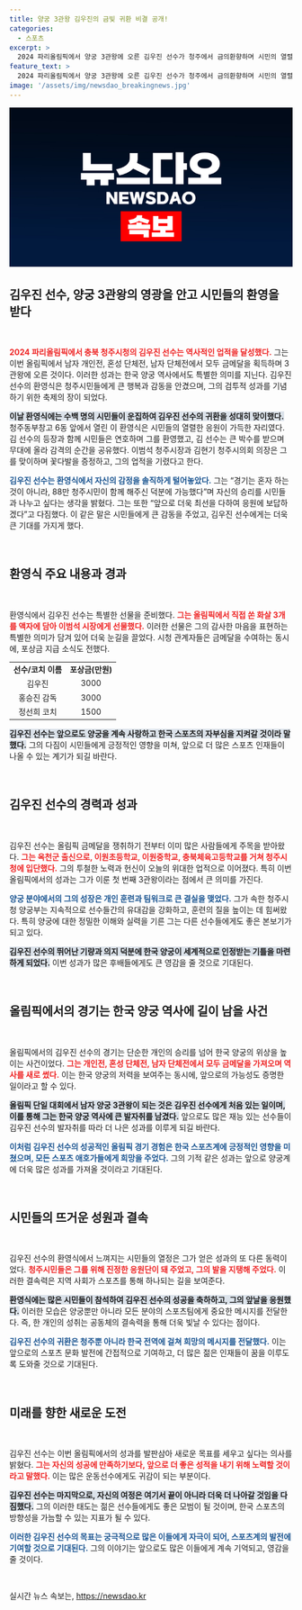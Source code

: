 ```yaml
---
title: 양궁 3관왕 김우진의 금빛 귀환 비결 공개!
categories:
  - 스포츠
excerpt: >
  2024 파리올림픽에서 양궁 3관왕에 오른 김우진 선수가 청주에서 금의환향하며 시민의 열렬한 환호를 받았다. 메달 3개와 함께 시민들의 응원에 감사의 뜻을 전한 김우진 선수의 뜨거운 소감과 특별한 선물도 눈길을 끌었다.
feature_text: >
  2024 파리올림픽에서 양궁 3관왕에 오른 김우진 선수가 청주에서 금의환향하며 시민의 열렬한 환호를 받았다. 메달 3개와 함께 시민들의 응원에 감사의 뜻을 전한 김우진 선수의 뜨거운 소감과 특별한 선물도 눈길을 끌었다.
image: '/assets/img/newsdao_breakingnews.jpg'
---
```


<p><img src="/assets/img/newsdao_breakingnews.jpg" alt="ranknews 속보" /></p>

<h2 data-ke-size="size26">김우진 선수, 양궁 3관왕의 영광을 안고 시민들의 환영을 받다</h2>

<p data-ke-size="size16">&nbsp;</p>

<p><b><span style="color: #ee2323;">2024 파리올림픽에서 충북 청주시청의 김우진 선수는 역사적인 업적을 달성했다.</span></b> 그는 이번 올림픽에서 남자 개인전, 혼성 단체전, 남자 단체전에서 모두 금메달을 획득하며 3관왕에 오른 것이다. 이러한 성과는 한국 양궁 역사에서도 특별한 의미를 지닌다. 김우진 선수의 환영식은 청주시민들에게 큰 행복과 감동을 안겼으며, 그의 검투적 성과를 기념하기 위한 축제의 장이 되었다. </p>

<p><b><span style="background-color: #21538527;">이날 환영식에는 수백 명의 시민들이 운집하여 김우진 선수의 귀환을 성대히 맞이했다.</span></b> 청주동부창고 6동 앞에서 열린 이 환영식은 시민들의 열렬한 응원이 가득한 자리였다. 김 선수의 등장과 함께 시민들은 연호하며 그를 환영했고, 김 선수는 큰 박수를 받으며 무대에 올라 감격의 순간을 공유했다. 이범석 청주시장과 김현기 청주시의회 의장은 그를 맞이하며 꽃다발을 증정하고, 그의 업적을 기렸다고 한다.</p>

<p><b><span style="color: #1a5490;">김우진 선수는 환영식에서 자신의 감정을 솔직하게 털어놓았다.</span></b> 그는 “경기는 혼자 하는 것이 아니라, 88만 청주시민이 함께 해주신 덕분에 가능했다”며 자신의 승리를 시민들과 나누고 싶다는 생각을 밝혔다. 그는 또한 “앞으로 더욱 최선을 다하여 응원에 보답하겠다”고 다짐했다. 이 같은 말은 시민들에게 큰 감동을 주었고, 김우진 선수에게는 더욱 큰 기대를 가지게 했다.</p>

<p data-ke-size="size16">&nbsp;</p>

<h2 data-ke-size="size26">환영식 주요 내용과 경과</h2>

<p data-ke-size="size16">&nbsp;</p>

<p>환영식에서 김우진 선수는 특별한 선물을 준비했다. <b><span style="color: #ee2323;">그는 올림픽에서 직접 쏜 화살 3개를 액자에 담아 이범석 시장에게 선물했다.</span></b> 이러한 선물은 그의 감사한 마음을 표현하는 특별한 의미가 담겨 있어 더욱 눈길을 끌었다. 시청 관계자들은 금메달을 수여하는 동시에, 포상금 지급 소식도 전했다.</p>

<table>
  <tr>
    <td style="text-align: center; height: 17px;"><b>선수/코치 이름</b></td>
    <td style="text-align: center; height: 17px;"><b>포상금(만원)</b></td>
  </tr>
  <tr>
    <td style="text-align: center; height: 17px;">김우진</td>
    <td style="text-align: center; height: 17px;">3000</td>
  </tr>
  <tr>
    <td style="text-align: center; height: 17px;">홍승진 감독</td>
    <td style="text-align: center; height: 17px;">3000</td>
  </tr>
  <tr>
    <td style="text-align: center; height: 17px;">정선희 코치</td>
    <td style="text-align: center; height: 17px;">1500</td>
  </tr>
</table>

<p><b><span style="background-color: #21538527;">김우진 선수는 앞으로도 양궁을 계속 사랑하고 한국 스포츠의 자부심을 지켜갈 것이라 말했다.</span></b> 그의 다짐이 시민들에게 긍정적인 영향을 미쳐, 앞으로 더 많은 스포츠 인재들이 나올 수 있는 계기가 되길 바란다.</p>

<p data-ke-size="size16">&nbsp;</p>

<h2 data-ke-size="size26">김우진 선수의 경력과 성과</h2>

<p data-ke-size="size16">&nbsp;</p>

<p>김우진 선수는 올림픽 금메달을 쟁취하기 전부터 이미 많은 사람들에게 주목을 받아왔다. <b><span style="color: #ee2323;">그는 옥천군 출신으로, 이원초등학교, 이원중학교, 충북체육고등학교를 거쳐 청주시청에 입단했다.</span></b> 그의 투철한 노력과 헌신이 오늘의 위대한 업적으로 이어졌다. 특히 이번 올림픽에서의 성과는 그가 이룬 첫 번째 3관왕이라는 점에서 큰 의미를 가진다.</p>

<p><b><span style="color: #1a5490;">양궁 분야에서의 그의 성장은 개인 훈련과 팀워크로 큰 결실을 맺었다.</span></b> 그가 속한 청주시청 양궁부는 지속적으로 선수들간의 유대감을 강화하고, 훈련의 질을 높이는 데 힘써왔다. 특히 양궁에 대한 정밀한 이해와 실력을 기른 그는 다른 선수들에게도 좋은 본보기가 되고 있다.</p>

<p><b><span style="background-color: #21538527;">김우진 선수의 뛰어난 기량과 의지 덕분에 한국 양궁이 세계적으로 인정받는 기틀을 마련하게 되었다.</span></b> 이번 성과가 많은 후배들에게도 큰 영감을 줄 것으로 기대된다.</p>

<p data-ke-size="size16">&nbsp;</p>

<h2 data-ke-size="size26">올림픽에서의 경기는 한국 양궁 역사에 길이 남을 사건</h2>

<p data-ke-size="size16">&nbsp;</p>

<p>올림픽에서의 김우진 선수의 경기는 단순한 개인의 승리를 넘어 한국 양궁의 위상을 높이는 사건이었다. <b><span style="color: #ee2323;">그는 개인전, 혼성 단체전, 남자 단체전에서 모두 금메달을 가져오며 역사를 새로 썼다.</span></b> 이는 한국 양궁의 저력을 보여주는 동시에, 앞으로의 가능성도 증명한 일이라고 할 수 있다.</p>

<p><b><span style="background-color: #21538527;">올림픽 단일 대회에서 남자 양궁 3관왕이 되는 것은 김우진 선수에게 처음 있는 일이며, 이를 통해 그는 한국 양궁 역사에 큰 발자취를 남겼다.</span></b> 앞으로도 많은 재능 있는 선수들이 김우진 선수의 발자취를 따라 더 나은 성과를 이루게 되길 바란다. </p>

<p><b><span style="color: #1a5490;">이처럼 김우진 선수의 성공적인 올림픽 경기 경험은 한국 스포츠계에 긍정적인 영향을 미쳤으며, 모든 스포츠 애호가들에게 희망을 주었다.</span></b> 그의 기적 같은 성과는 앞으로 양궁계에 더욱 많은 성과를 가져올 것이라고 기대된다.</p>

<p data-ke-size="size16">&nbsp;</p>

<h2 data-ke-size="size26">시민들의 뜨거운 성원과 결속</h2>

<p data-ke-size="size16">&nbsp;</p>

<p>김우진 선수의 환영식에서 느껴지는 시민들의 열정은 그가 얻은 성과의 또 다른 동력이었다. <b><span style="color: #ee2323;">청주시민들은 그를 위해 진정한 응원단이 돼 주었고, 그의 발을 지탱해 주었다.</span></b> 이러한 결속력은 지역 사회가 스포츠를 통해 하나되는 길을 보여준다. </p>

<p><b><span style="background-color: #21538527;">환영식에는 많은 시민들이 참석하여 김우진 선수의 성공을 축하하고, 그의 앞날을 응원했다.</span></b> 이러한 모습은 양궁뿐만 아니라 모든 분야의 스포츠팀에게 중요한 메시지를 전달한다. 즉, 한 개인의 성취는 공동체의 결속력을 통해 더욱 빛날 수 있다는 점이다.</p>

<p><b><span style="color: #1a5490;">김우진 선수의 귀환은 청주뿐 아니라 한국 전역에 걸쳐 희망의 메시지를 전달했다.</span></b> 이는 앞으로의 스포츠 문화 발전에 간접적으로 기여하고, 더 많은 젊은 인재들이 꿈을 이루도록 도와줄 것으로 기대된다.</p>

<p data-ke-size="size16">&nbsp;</p>

<h2 data-ke-size="size26">미래를 향한 새로운 도전</h2>

<p data-ke-size="size16">&nbsp;</p>

<p>김우진 선수는 이번 올림픽에서의 성과를 발판삼아 새로운 목표를 세우고 싶다는 의사를 밝혔다. <b><span style="color: #ee2323;">그는 자신의 성공에 만족하기보다, 앞으로 더 좋은 성적을 내기 위해 노력할 것이라고 말했다.</span></b> 이는 많은 운동선수에게도 귀감이 되는 부분이다. </p>

<p><b><span style="background-color: #21538527;">김우진 선수는 마지막으로, 자신의 여정은 여기서 끝이 아니라 더욱 더 나아갈 것임을 다짐했다.</span></b> 그의 이러한 태도는 젊은 선수들에게도 좋은 모범이 될 것이며, 한국 스포츠의 방향성을 가늠할 수 있는 지표가 될 수 있다.</p>

<p><b><span style="color: #1a5490;">이러한 김우진 선수의 목표는 궁극적으로 많은 이들에게 자극이 되어, 스포츠계의 발전에 기여할 것으로 기대된다.</span></b> 그의 이야기는 앞으로도 많은 이들에게 계속 기억되고, 영감을 줄 것이다.</p>

<p data-ke-size="size16">&nbsp;</p>
실시간 뉴스 속보는, <a href="https://newsdao.kr" rel="dofollow">https://newsdao.kr</a>


